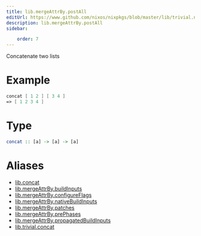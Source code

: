 ```yaml
---
title: lib.mergeAttrBy.postAll
editUrl: https://www.github.com/nixos/nixpkgs/blob/master/lib/trivial.nix#L111C12
description: lib.mergeAttrBy.postAll
sidebar:

    order: 7
---
```


Concatenate two lists

# Example

```nix
concat [ 1 2 ] [ 3 4 ]
=> [ 1 2 3 4 ]
```

# Type

```haskell
concat :: [a] -> [a] -> [a]
```


# Aliases

- [lib.concat](/reference/libconcat)
- [lib.mergeAttrBy.buildInputs](/reference/libmergeAttrBy.buildInputs)
- [lib.mergeAttrBy.configureFlags](/reference/libmergeAttrBy.configureFlags)
- [lib.mergeAttrBy.nativeBuildInputs](/reference/libmergeAttrBy.nativeBuildInputs)
- [lib.mergeAttrBy.patches](/reference/libmergeAttrBy.patches)
- [lib.mergeAttrBy.prePhases](/reference/libmergeAttrBy.prePhases)
- [lib.mergeAttrBy.propagatedBuildInputs](/reference/libmergeAttrBy.propagatedBuildInputs)
- [lib.trivial.concat](/reference/libtrivial.concat)


